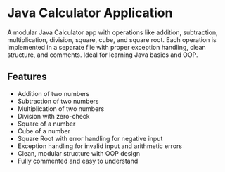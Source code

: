 # Java Calculator Application

A modular Java Calculator app with operations like addition, subtraction, multiplication, division, square, cube, and square root. Each operation is implemented in a separate file with proper exception handling, clean structure, and comments. Ideal for learning Java basics and OOP.

## Features

- Addition of two numbers  
- Subtraction of two numbers  
- Multiplication of two numbers  
- Division with zero-check  
- Square of a number  
- Cube of a number  
- Square Root with error handling for negative input  
- Exception handling for invalid input and arithmetic errors  
- Clean, modular structure with OOP design  
- Fully commented and easy to understand  



